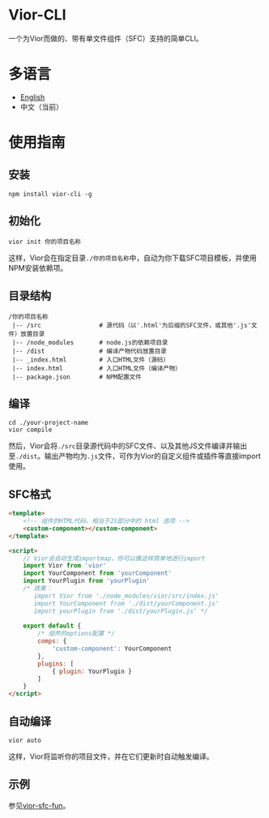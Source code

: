 # Vior-CLI
一个为Vior而做的、带有单文件组件（SFC）支持的简单CLI。

# 多语言
- [English](https://github.com/jwhgzs/vior-cli/blob/main/README.md)
- 中文（当前）

# 使用指南
## 安装
```
npm install vior-cli -g
```
## 初始化
```
vior init 你的项目名称
```
这样，Vior会在指定目录`./你的项目名称`中，自动为你下载SFC项目模板，并使用NPM安装依赖项。
## 目录结构
```
/你的项目名称
 |-- /src                # 源代码（以'.html'为后缀的SFC文件，或其他'.js'文件）放置目录
 |-- /node_modules       # node.js的依赖项目录
 |-- /dist               # 编译产物代码放置目录
 |-- _index.html         # 入口HTML文件（源码）
 |-- index.html          # 入口HTML文件（编译产物）
 |-- package.json        # NPM配置文件
```
## 编译
```
cd ./your-project-name
vior compile
```
然后，Vior会将`./src`目录源代码中的SFC文件、以及其他JS文件编译并输出至`./dist`。输出产物均为`.js`文件，可作为Vior的自定义组件或插件等直接import使用。
## SFC格式
```html
<template>
    <!-- 组件的HTML代码，相当于JS部分中的 html 选项 -->
    <custom-component></custom-component>
</template>

<script>
    // Vior会自动生成importmap，你可以像这样简单地进行import
    import Vior from 'vior'
    import YourComponent from 'yourComponent'
    import YourPlugin from 'yourPlugin'
    /* 效果：
       import Vior from './node_modules/vior/src/index.js'
       import YourComponent from './dist/yourComponent.js'
       import yourPlugin from './dist/yourPlugin.js' */
    
    export default {
        /* 组件的options配置 */
        comps: {
            'custom-component': YourComponent
        },
        plugins: [
            { plugin: YourPlugin }
        ]
    }
</script>
```
## 自动编译
```
vior auto
```
这样，Vior将监听你的项目文件，并在它们更新时自动触发编译。
## 示例
参见[vior-sfc-fun](https://github.com/jwhgzs/vior-sfc-fun)。
